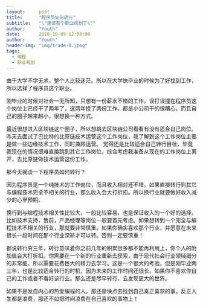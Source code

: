 ```yaml
---
layout:     post
title:      "程序员如何转行"
subtitle:   "\"是该有个职业规划了\""  
author:     "Youth"
date:       2018-10-09 12:00:00
author:     "Youth"
header-img: "img/trade-0.jpeg"
tags:
  - 编程
  - 职业规划
---
```


由于大学不学无术，整个人比较迷茫。所以在大学快毕业的时候为了好找到工作，所以选择了程序员这个职业。

刚毕业的时候对社会一无所知，只想有一份薪水不错的工作。误打误撞在程序员这个岗位上已经干了两年了，这两年换了两份工作。都是小公司干的很糟心，而且自己的圈子越来越小，很想换一种方式。

最近很想进入区块链这个圈子，所以想跳去区块链公司看看有没有适合自己岗位。昨天去面试了巴比特的比原链技术运营这个工作岗位，我了解到这个工作岗位主要是做一些边缘技术工作，同时兼顾运营。
觉得还是比较适合自己转行目标，毕竟我现在的情况很难直接跳到其它工作岗位，综合考虑我准备从现在的工作岗位上离开，去比原链做技术运营这份工作。

那今天就谈一下程序员如何转行？

因为程序员是一个纯技术的工作岗位，而且收入相对还不错。如果直接转行到其它与编程技术完全不相关的行业，那么收入会大打折扣。所以换行业就要做好收入减少的心里预期。

换行到与编程技术相关性比较大，一般比较容易，也是保证收入的一个好的选择。比如技术支持，售前，产品经理等岗位一般要首先考虑。如果想转到一个完全与编程技术不相关的行业，那就要非常慎重。如果你确实喜欢那个行业，并愿意在未来很长一段时间在那个行业深耕才可以转。否则一定要慎重！

都说转行穷三年，转行意味着你之前几年的积累很多都不能再利用上，你个人的附加值会大打折扣。你需要在一个新的行业重新去摸索，由于现代社会行业领域细分的非常细，所以需要花费巨大的精力去学习。这是一个很大的考验。但是刚毕业两三年，也是比较适合转行的时机，因为未来的工作时间还很长，如果你不喜欢你自己的工作或者不看好该行业。那么还是尽早转行，去发现更大的世界。

如果不是发自内心的热爱编程的人，那还是快点去找到自己真正喜欢的事。反正人生都是浪费，那还不如把时间浪费在自己喜欢的事物上！